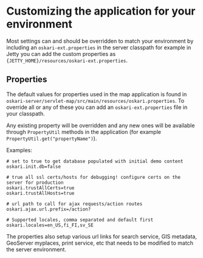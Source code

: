 # Customizing the application for your environment

Most settings can and should be overridden to match your environment by including an `oskari-ext.properties` in the server classpath for example in Jetty you can add the custom properties as `{JETTY_HOME}/resources/oskari-ext.properties`.

## Properties

The default values for properties used in the map application is found in `oskari-server/servlet-map/src/main/resources/oskari.properties`. To override all or any of these you can add an `oskari-ext.properties` file in your classpath.

Any existing property will be overridden and any new ones will be available through `PropertyUtil` methods in the application (for example `PropertyUtil.get("propertyName")`).

Examples:

    # set to true to get database populated with initial demo content
    oskari.init.db=false

    # true all ssl certs/hosts for debugging! configure certs on the server for production
    oskari.trustAllCerts=true
    oskari.trustAllHosts=true

    # url path to call for ajax requests/action routes
    oskari.ajax.url.prefix=/action?

    # Supported locales, comma separated and default first
    oskari.locales=en_US,fi_FI,sv_SE

The properties also setup various url links for search service, GIS metadata, GeoServer myplaces, print service, etc that needs to be modified to match the server environment.
